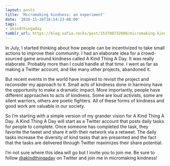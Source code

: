 ```yaml
---
layout: posts
title: 'Micromaking kindness: an experiment'
date: '2016-11-26T16:14:23-08:00'
tags:
- akindthingaday
tumblr_url: https://blog.safia.rocks/post/153700732080/micromaking-kindness-an-experiment
---
```

In July, I started thinking about how people can be incentivized to take small actions to improve their community. I had an elaborate idea for a crowd-sourced game around kindness called A Kind Thing A Day. It was really elaborate. Probably more than I could handle at that time. I went as far as making a Twitter account, and like many other projects, abandoned it.

But recent events in the world have inspired to revisit the project and reconsider my approach to it. Small acts of kindness done in harmony have the opportunity to make a dramatic impact. More importantly, people have different approaches to acts of kindness. Some are loud activists, some are silent warriors, others are poetic fighters. All of these forms of kindness and good work are valuable in our society.

So I’m starting with a simple version of my grander vision for A Kind Thing A Day. A Kind Thing A Day will start as a Twitter account that posts daily tasks for people to complete. Once someone has completed the task, they favorite the tweet and share it with their network via a retweet. The daily tasks increase the diversity of kind tasks that are presented and the fact that the tasks are delivered through Twitter maximizes their share potential.

I’m not sure where this idea will go but I invite you to join me. Be sure to follow [@akindthingaday](https://twitter.com/akindthingaday) on Twitter and join me in micromaking kindness!

